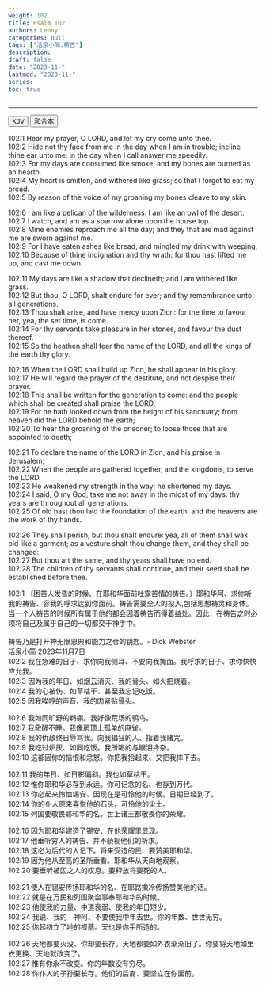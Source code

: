 ```yaml
---
weight: 102
title: Psalm 102
authors: Lenny
categories: null
tags: ["活泉小简.祷告"]
description: 
draft: false
date: "2023-11-"
lastmod: "2023-11-"
series: 
toc: true
---
```


<!--more-->
---

<!-- Tab links -->

<div class="tab">
  <button class="tablinks active" onclick="tablabel(event, 'english')">KJV</button>
  <button class="tablinks" onclick="tablabel(event, 'chinese')">和合本</button>

</div>

<!-- Tab content -->
<div id="english" class="tabcontent" style="display:block">

102:1 Hear my prayer, O LORD, and let my cry come unto thee.  
102:2 Hide not thy face from me in the day when I am in trouble; incline thine ear unto me: in the day when I call answer me speedily.  
102:3 For my days are consumed like smoke, and my bones are burned as an hearth.  
102:4 My heart is smitten, and withered like grass; so that I forget to eat my bread.  
102:5 By reason of the voice of my groaning my bones cleave to my skin.  

102:6 I am like a pelican of the wilderness: I am like an owl of the desert.  
102:7 I watch, and am as a sparrow alone upon the house top.  
102:8 Mine enemies reproach me all the day; and they that are mad against me are sworn against me.  
102:9 For I have eaten ashes like bread, and mingled my drink with weeping,  
102:10 Because of thine indignation and thy wrath: for thou hast lifted me up, and cast me down.  

102:11 My days are like a shadow that declineth; and I am withered like grass.  
102:12 But thou, O LORD, shalt endure for ever; and thy remembrance unto all generations.  
102:13 Thou shalt arise, and have mercy upon Zion: for the time to favour her, yea, the set time, is come.  
102:14 For thy servants take pleasure in her stones, and favour the dust thereof.  
102:15 So the heathen shall fear the name of the LORD, and all the kings of the earth thy glory.  

102:16 When the LORD shall build up Zion, he shall appear in his glory.  
102:17 He will regard the prayer of the destitute, and not despise their prayer.  
102:18 This shall be written for the generation to come: and the people which shall be created shall praise the LORD.  
102:19 For he hath looked down from the height of his sanctuary; from heaven did the LORD behold the earth;  
102:20 To hear the groaning of the prisoner; to loose those that are appointed to death;  

102:21 To declare the name of the LORD in Zion, and his praise in Jerusalem;  
102:22 When the people are gathered together, and the kingdoms, to serve the LORD.  
102:23 He weakened my strength in the way; he shortened my days.  
102:24 I said, O my God, take me not away in the midst of my days: thy years are throughout all generations.  
102:25 Of old hast thou laid the foundation of the earth: and the heavens are the work of thy hands.  

102:26 They shall perish, but thou shalt endure: yea, all of them shall wax old like a garment; as a vesture shalt thou change them, and they shall be changed:  
102:27 But thou art the same, and thy years shall have no end.  
102:28 The children of thy servants shall continue, and their seed shall be established before thee.  
</div>

<div id="chinese" class="tabcontent">

102:1 〔困苦人发昏的时候、在耶和华面前吐露苦情的祷告。〕耶和华阿、求你听我的祷告、容我的呼求达到你面前。<label for="prayer" class="margin-toggle sidenote-number"></label><span class="sidenote">祷告需要全人的投入,包括思想祷灵和身体。当一个人祷告的时候所有属于他的都会因着祷告而得着益处。因此，在祷告之时必须将自己及属乎自己的一切都交于神手中。
<br><br>祷告乃是打开神无限恩典和能力之仓的钥匙。- Dick Webster
<br>活泉小简 2023年11月7日 </span>  
102:2 我在急难的日子、求你向我侧耳、不要向我掩面。我呼求的日子、求你快快应允我。  
102:3 因为我的年日、如烟云消灭、我的骨头、如火把烧着。  
102:4 我的心被伤、如草枯干、甚至我忘记吃饭。  
102:5 因我唉哼的声音、我的肉紧贴骨头。  

102:6 我如同旷野的鹈鹕。我好像荒场的鸮鸟。  
102:7 我儆醒不睡。我像房顶上孤单的麻雀。  
102:8 我的仇敌终日辱骂我。向我猖狂的人、指着我赌咒。  
102:9 我吃过炉灰、如同吃饭。我所喝的与眼泪搀杂。  
102:10 这都因你的恼恨和忿怒。你把我拾起来、又把我摔下去。  

102:11 我的年日、如日影偏斜。我也如草枯干。  
102:12 惟你耶和华必存到永远。你可记念的名、也存到万代。  
102:13 你必起来怜恤锡安、因现在是可怜他的时候。日期已经到了。  
102:14 你的仆人原来喜悦他的石头、可怜他的尘土。  
102:15 列国要敬畏耶和华的名。世上诸王都敬畏你的荣耀。  

102:16 因为耶和华建造了锡安、在他荣耀里显现。  
102:17 他垂听穷人的祷告、并不藐视他们的祈求。  
102:18 这必为后代的人记下。将来受造的民、要赞美耶和华。  
102:19 因为他从至高的圣所垂看。耶和华从天向地观察。  
102:20 要垂听被囚之人的叹息。要释放将要死的人。  

102:21 使人在锡安传扬耶和华的名、在耶路撒冷传扬赞美他的话。  
102:22 就是在万民和列国聚会事奉耶和华的时候。  
102:23 他使我的力量、中道衰弱、使我的年日短少。  
102:24 我说、我的　神阿、不要使我中年去世。你的年数、世世无穷。  
102:25 你起初立了地的根基。天也是你手所造的。  

102:26 天地都要灭没、你却要长存。天地都要如外衣渐渐旧了。你要将天地如里衣更换、天地就改变了。  
102:27 惟有你永不改变。你的年数没有穷尽。  
102:28 你仆人的子孙要长存。他们的后裔、要坚立在你面前。  
</div>


